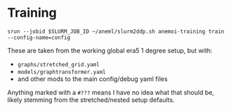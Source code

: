 # Training

```
srun --jobid $SLURM_JOB_ID ~/aneml/slurm2ddp.sh anemoi-training train --config-name=config
```

These are taken from the working global era5 1 degree setup, but with:
* `graphs/stretched_grid.yaml`
* `models/graphtransformer.yaml`
* and other mods to the main config/debug yaml files

Anything marked with a `#???` means I have no idea what that should be, likely
stemming from the stretched/nested setup defaults.
